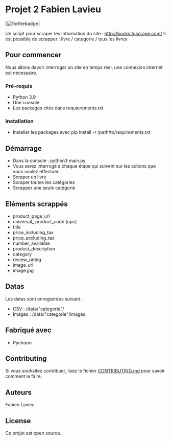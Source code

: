 # Projet 2 Fabien Lavieu


[![forthebadge](http://forthebadge.com/images/badges/built-with-love.svg)]

Un script pour scraper les information du site : http://books.toscrape.com/
Il est possible de scrapper : livre / categorie / tous les livres

## Pour commencer

Nous allons devoir interroger un site en temps réel, une connexion internet est nécessaire.


### Pré-requis



- Python 3.9
- Une console
- Les packages cités dans requierements.txt

### Installation


- Installer les packages avec pip install -r /path/to/requirements.txt


## Démarrage

- Dans la console : python3 main.py
- Vous serez interrogé à chaque étape qui suivent sur les actions que vous voulez effectuer.
- Scraper un livre
- Scraper toutes les catégories
- Scrapper une seule catégorie

## Eléments scrappés

- product_page_url
- universal_ product_code (upc)
- title
- price_including_tax
- price_excluding_tax
- number_available
- product_description
- category
- review_rating
- image_url
- image.jpg


## Datas

Les datas sont enregistrées suivant :
- CSV : /data/"categorie"/
- Images : /data/"categorie"/images



## Fabriqué avec


* Pycharm 


## Contributing

Si vous souhaitez contribuer, lisez le fichier [CONTRIBUTING.md](https://example.org) pour savoir comment le faire.



## Auteurs

Fabien Lavieu

## License

Ce projet est open source.


